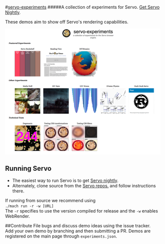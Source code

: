 #[servo-experiments](https://mozdevs.github.io/servo-experiments)
#####A collection of experiments for Servo.  [Get Servo Nightly](https://servo-builds.s3.amazonaws.com/index.html).

These demos aim to show off Servo's rendering capabilities.

<img src="indexScreenshot.png" />

## Running Servo
* The easiest way to run Servo is to get [Servo nightly](http://download.servo.org).
* Alternately, clone source from the [Servo repos.](https://github.com/servo/servo) and follow instructions there.

If running from source we recommend using <br />
`./mach run -r -w [URL]` <br />
The `-r` specifies to use the version compiled for release and the `-w` enables WebRender.
<br />

##Contribute
File bugs and discuss demo ideas using the issue tracker. <br />
Add your own demo by branching and then submitting a PR.  Demos are registered on the main page through `experiments.json`.
